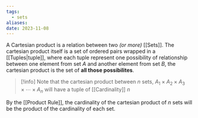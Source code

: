 ```yaml
---
tags:
  - sets
aliases: 
date: 2023-11-08
---
```

A Cartesian product is a relation between two *(or more)* [[Sets]]. The cartesian product itself is a set of ordered pairs wrapped in a [[Tuples|tuple]], where each tuple represent one possibility of relationship between one element from set $A$ and another element from set $B$, the cartesian product is the set of **all those possibilites**. 

>[!info]
>Note that the cartesian product between $n$ sets, $A_{1} \times A_{2} \times A_{3}\times \cdots \times A_{n}$ will have a tuple of [[Cardinality]] $n$

By the [[Product Rule]], the cardinality of the cartesian product of $n$ sets will be the product of the cardinality of each set.